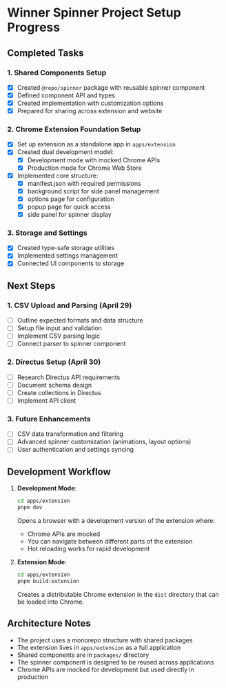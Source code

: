 # Winner Spinner Project Setup Progress

## Completed Tasks

### 1. Shared Components Setup
- [x] Created `@repo/spinner` package with reusable spinner component
- [x] Defined component API and types
- [x] Created implementation with customization options
- [x] Prepared for sharing across extension and website

### 2. Chrome Extension Foundation Setup
- [x] Set up extension as a standalone app in `apps/extension`
- [x] Created dual development model:
  - [x] Development mode with mocked Chrome APIs
  - [x] Production mode for Chrome Web Store
- [x] Implemented core structure:
  - [x] manifest.json with required permissions
  - [x] background script for side panel management
  - [x] options page for configuration
  - [x] popup page for quick access
  - [x] side panel for spinner display

### 3. Storage and Settings
- [x] Created type-safe storage utilities
- [x] Implemented settings management
- [x] Connected UI components to storage

## Next Steps

### 1. CSV Upload and Parsing (April 29)
- [ ] Outline expected formats and data structure
- [ ] Setup file input and validation
- [ ] Implement CSV parsing logic
- [ ] Connect parser to spinner component

### 2. Directus Setup (April 30)
- [ ] Research Directus API requirements
- [ ] Document schema design
- [ ] Create collections in Directus
- [ ] Implement API client

### 3. Future Enhancements
- [ ] CSV data transformation and filtering
- [ ] Advanced spinner customization (animations, layout options)
- [ ] User authentication and settings syncing

## Development Workflow

1. **Development Mode**:
   ```bash
   cd apps/extension
   pnpm dev
   ```
   Opens a browser with a development version of the extension where:
   - Chrome APIs are mocked
   - You can navigate between different parts of the extension
   - Hot reloading works for rapid development

2. **Extension Mode**:
   ```bash
   cd apps/extension
   pnpm build:extension
   ```
   Creates a distributable Chrome extension in the `dist` directory that can be loaded into Chrome.

## Architecture Notes

- The project uses a monorepo structure with shared packages
- The extension lives in `apps/extension` as a full application
- Shared components are in `packages/` directory
- The spinner component is designed to be reused across applications
- Chrome APIs are mocked for development but used directly in production
